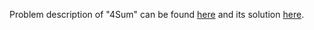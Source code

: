 Problem description of "4Sum" can be found [here](https://leetcode.com/problems/4sum/) and its solution [here]().